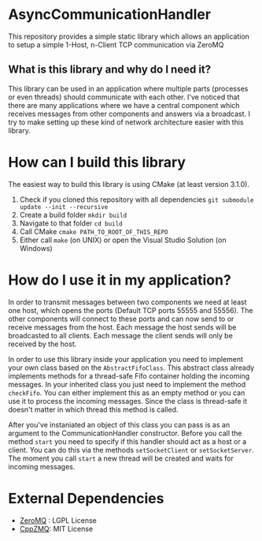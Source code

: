 # AsyncCommunicationHandler
This repository provides a simple static library which allows an application to setup a simple 1-Host, n-Client TCP communication via ZeroMQ

## What is this library and why do I need it?

This library can be used in an application where multiple parts (processes or even threads) should communicate with each other.
I've noticed that there are many applications where we have a central component which receives messages from other components and answers via a broadcast.
I try to make setting up these kind of network architecture easier with this library.

# How can I build this library
The easiest way to build this library is using CMake (at least version 3.1.0).
1. Check if you cloned this repository with all dependencies `git submodule update --init --recursive`
2. Create a build folder `mkdir build`
3. Navigate to that folder `cd build`
4. Call CMake `cmake PATH_TO_ROOT_OF_THIS_REPO`
5. Either call `make` (on UNIX) or open the Visual Studio Solution (on Windows)

# How do I use it in my application?

In order to transmit messages between two components we need at least one host, which opens the ports (Default TCP ports 55555 and 55556).
The other components will connect to these ports and can now send to or receive messages from the host.
Each message the host sends will be broadcasted to all clients.
Each message the client sends will only be received by the host.

In order to use this library inside your application you need to implement your own class based on the `AbstractFifoClass`.
This abstract class already implements methods for a thread-safe Fifo container holding the incoming messages.
In your inherited class you just need to implement the method `checkFifo`.
You can either implement this as an empty method or you can use it to process the incoming messages.
Since the class is thread-safe it doesn't matter in which thread this method is called.

After you've instaniated an object of this class you can pass is as an argument to the CommunicationHandler constructor.
Before you call the method `start` you need to specify if this handler should act as a host or a client.
You can do this via the methods `setSocketClient` or `setSocketServer`.
The moment you call `start` a new thread will be created and waits for incoming messages.

# External Dependencies
* [ZeroMQ](https://github.com/zeromq/libzmq) : LGPL License
* [CppZMQ](https://github.com/zeromq/cppzmq): MIT License
